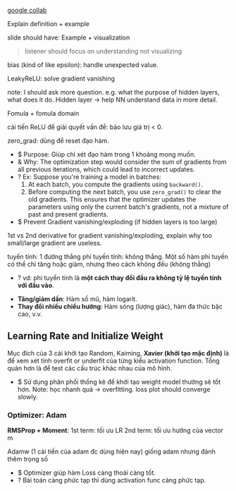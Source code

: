 [google collab]([https://drive.google.com/drive/folders/1kPdxT_TLiQReYJjSfPlKj8P7tBNPcQPB?usp=sharing](https://drive.google.com/drive/folders/1kPdxT_TLiQReYJjSfPlKj8P7tBNPcQPB?usp=sharing))

Explain definition + example

slide should have: Example + visualization 
>listener should focus on understanding not visualizing

bias (kind of like  epsilon): handle unexpected value.

LeakyReLU: solve gradient vanishing 

note: I should ask more question. e.g. what the purpose of hidden layers, what does it do.
	Hidden layer -> help NN understand data in more detail.

Fomula + fomula domain 

cải tiến ReLU để giải quyết vấn đề: bảo lưu giá trị < 0.

zero_grad: dùng để reset đạo hàm.
+ $ Purpose: Giúp chỉ xét đạo hàm trong 1 khoảng mong muốn.
+ & Why: The optimization step would consider the sum of gradients from all previous iterations, which could lead to incorrect updates. 
+ ? Ex: Suppose you're training a model in batches:
	1. At each batch, you compute the gradients using `backward()`.
	2. Before computing the next batch, you use `zero_grad()` to clear the old gradients. This ensures that the optimizer updates the parameters using only the current batch's gradients, not a mixture of past and present gradients.
+ $ Prevent Gradient vanishing/exploding (if hidden layers is too large)

1st vs 2nd derivative for gradient vanishing/exploding, explain why too small/large gradient are useless. 

tuyến tính: 1 đường thẳng
phi tuyến tính: không thẳng. 
	Một số hàm phi tuyến có thể chỉ tăng hoặc giảm, nhưng theo cách không đều (không thẳng)
+ ? vd: phi tuyến tính là **một cách thay đổi đầu ra không tỷ lệ tuyến tính với đầu vào**. 
- **Tăng/giảm dần**: Hàm số mũ, hàm logarit.
- **Thay đổi nhiều chiều hướng**: Hàm sóng (lượng giác), hàm đa thức bậc cao, v.v.

## Learning Rate and Initialize Weight
Mục đích của 3 cái khởi tạo Random, Kaiming, **Xavier (khởi tạo mặc định)** là để xem xét tính overfit or underfit của từng kiểu activation function. Tổng quản hơn là để test các cấu trúc khác nhau của mô hình. 
+ $ Sử dụng phân phối thống kê để khởi tạo weight model thường sẽ tốt hơn.
Note: học nhanh quá -> overfitting. loss plot should converge slowly.

### Optimizer: Adam
**RMSProp + Moment**: 
1st term: tối ưu LR
2nd term: tối ưu hướng của vector m

Adamw (1 cải tiến của adam đc dùng hiện nay) 
	giống adam nhưng đánh thêm trọng số

+ $ Optimizer giúp hàm Loss càng thoải càng tốt. 
+ ? Bài toán càng phức tạp thì dùng activation func càng phức tạp.  

